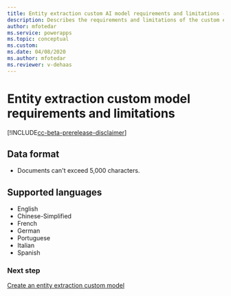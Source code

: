 ```yaml
---
title: Entity extraction custom AI model requirements and limitations - AI Builder | Microsoft Docs
description: Describes the requirements and limitations of the custom entity extraction AI model in AI Builder.
author: mfotedar
ms.service: powerapps
ms.topic: conceptual
ms.custom: 
ms.date: 04/08/2020
ms.author: mfotedar
ms.reviewer: v-dehaas
---
```


# Entity extraction custom model requirements and limitations

[!INCLUDE[cc-beta-prerelease-disclaimer](./includes/cc-beta-prerelease-disclaimer.md)]

## Data format 

- Documents can't exceed 5,000 characters.

## Supported languages

- English
- Chinese-Simplified
- French
- German
- Portuguese
- Italian
- Spanish

### Next step

[Create an entity extraction custom model](entity-extraction-create.md)
